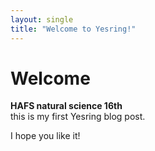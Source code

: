 ```yaml
---
layout: single
title: "Welcome to Yesring!"
---
```


# Welcome

**HAFS natural science 16th**  
this is my first Yesring blog post.  

I hope you like it!
